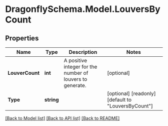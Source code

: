 
# DragonflySchema.Model.LouversByCount

## Properties

Name | Type | Description | Notes
------------ | ------------- | ------------- | -------------
**LouverCount** | **int** | A positive integer for the number of louvers to generate. | [optional] 
**Type** | **string** |  | [optional] [readonly] [default to "LouversByCount"]

[[Back to Model list]](../README.md#documentation-for-models)
[[Back to API list]](../README.md#documentation-for-api-endpoints)
[[Back to README]](../README.md)

